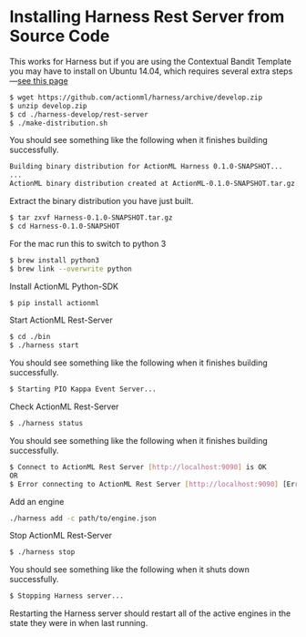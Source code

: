 # Installing Harness Rest Server from Source Code

This works for Harness but if you are using the Contextual Bandit Template you may have to install on Ubuntu 14.04, which requires several extra steps&mdash;[see this page]()
```bash
$ wget https://github.com/actionml/harness/archive/develop.zip
$ unzip develop.zip
$ cd ./harness-develop/rest-server
$ ./make-distribution.sh
```

You should see something like the following when it finishes building successfully.

```bash
Building binary distribution for ActionML Harness 0.1.0-SNAPSHOT...
...
ActionML binary distribution created at ActionML-0.1.0-SNAPSHOT.tar.gz
```

Extract the binary distribution you have just built.

```bash
$ tar zxvf Harness-0.1.0-SNAPSHOT.tar.gz
$ cd Harness-0.1.0-SNAPSHOT
```

For the mac run this to switch to python 3

```bash
$ brew install python3
$ brew link --overwrite python
```

Install ActionML Python-SDK

```bash
$ pip install actionml
```

Start ActionML Rest-Server

```bash
$ cd ./bin
$ ./harness start
```

You should see something like the following when it finishes building successfully.

```bash
$ Starting PIO Kappa Event Server...
```

Check ActionML Rest-Server

```bash
$ ./harness status
```

You should see something like the following when it finishes building successfully.

```bash
$ Connect to ActionML Rest Server [http://localhost:9090] is OK
OR
$ Error connecting to ActionML Rest Server [http://localhost:9090] [Errno 111] Connection refused
```

Add an engine

```bash
./harness add -c path/to/engine.json
```

Stop ActionML Rest-Server

```bash
$ ./harness stop
```

You should see something like the following when it shuts down successfully.

```bash
$ Stopping Harness server... 
```

Restarting the Harness server should restart all of the active engines in the state they were in when last running.
